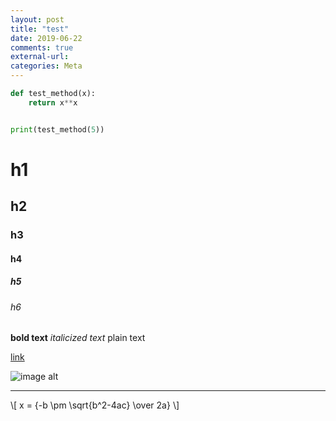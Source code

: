 ```yaml
---
layout: post
title: "test"
date: 2019-06-22
comments: true
external-url:
categories: Meta
---
```


```python
def test_method(x):
    return x**x


print(test_method(5))
```

# h1
## h2
### h3
#### h4
##### h5
###### h6

**bold text**
*italicized text*
plain text

[link](#)

![image alt](https://i.imgur.com/ftW5Oan.png)

-----

\\[ x = {-b \pm \sqrt{b^2-4ac} \over 2a} \\]